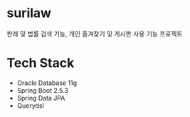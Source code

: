 # surilaw
판례 및 법률 검색 기능, 개인 즐겨찾기 및 게시판 사용 기능 프로젝트

# Tech Stack
* Oracle Database 11g
* Spring Boot 2.5.3
* Spring Data JPA
* Querydsl
